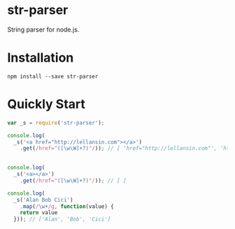 # str-parser

String parser for node.js.

# Installation

```
npm install --save str-parser
```

# Quickly Start

```javascript
var _s = require('str-parser');

console.log(
  _s('<a href="http://lellansin.com"></a>')
    .get(/href="([\w\W]+?)"/)); // [ 'href="http://lellansin.com"', 'http://lellansin.com' ]
  

console.log(
  _s('<a></a>')
    .get(/href="([\w\W]+?)"/)); // [ ]

console.log(
  _s('Alan Bob Cici')
    .map(/\w+/g, function(value) {
    return value
  })); // ['Alan', 'Bob', 'Cici']
```

